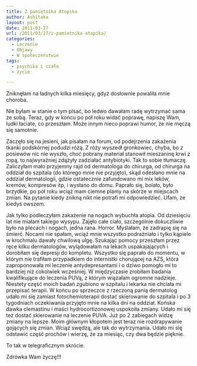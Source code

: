 ```yaml
---
title: Z pamiętnika Atopika
author: Ashitaka
layout: post
date: 2011-03-27
url: /2011/03/27/z-pamietnika-atopika/
categories:
  - Leczenie
  - Objawy
  - W społeczeństwie
tags:
  - psychika i ciało
  - życie

---
```

Zniknęłam na ładnych kilka miesięcy, gdyż dosłownie powaliła mnie choroba.

Nie byłam w stanie o tym pisać, bo ledwo dawałam radę wytrzymać sama ze sobą. Teraz, gdy w końcu po pół roku widać poprawę, napiszę Wam, ludki łaciate, co przeszłam. Może innym nieco poprawi humor, że nie męczą się samotnie.

<!--more-->Zaczęło się na jesieni, jak pisałam na forum, od podejrzenia zakażenia tkanki podskórnej podudzi różą. Z róży wyszedł gronkowiec, chyba, bo z posiewów nic nie wyszło, choć pobrany materiał stanowił mieszaninę krwi z ropą, to najwyraźniej zdążyły zadziałać antybiotyki. Tak to sobie tłumaczę. Zaliczyłam mało przyjemny rajd od dermatologa do chirurga, od chirurga na oddział do szpitala (do którego mnie nie przyjęto), skąd odesłano mnie na oddział dermatologii, gdzie ostatecznie zafundowano mi mix leków, kremów, kompresów itp, i wysłano do domu. Paprało się, bolało, było brzydkie, po pół roku wciąż mam ciemne plamy na skórze w miejscach zmian. Na pytanie kiedy znikną nikt nie potrafi mi odpowiedzieć. Ufam, że kiedyś owszem.

Jak tylko podleczyłam zakażenie na nogach wybuchła atopia. Od dziesięciu lat nie miałam takiego wysypu. Zajęło całe ciało, szczególnie dokuczliwie było na plecach i nogach, jedna rana. Horror. Myślałam, że zadrapię się na śmierć. Nocami nie spałam, wciąż mnie wszystko podrażniało i tylko kąpiele w krochmalu dawały chwilową ulgę. Szukając pomocy przeszłam przez ręce kilku dermatologów, wylądowałam na lekach uspakajających i dorobiłam się depresji do kompletu. Wszystko się paprało do momentu, w którym nie trafiłam przypadkiem do internistki chorującej na AZS, która zaproponowała mi leczenie antydepresantami i o dziwo pomogło mi to bardziej niż cokolwiek wcześniej. W międzyczasie zrobiłam badania kwalifikujące do leczenia PUVą, z którym wiązałam ogromne nadzieje. Niestety część moich badań zgubiono w szpitalu i lekarka nie chciała mi przepisać terapii. W końcu po sprzeczce z rzeczoną panią dermatolog udało mi się zamiast fotochemioterapii dostać skierowanie do szpitala i po 3 tygodniach oczekiwania przyjęto mnie na kilka dni na oddział. Końska dawka clemastinu i maści hydrocortizonowej uspokoiła zmiany. Udało mi się też dostać skierowanie na leczenie PUVA. Już po 2 zabiegach widzę zmiany na lepsze. Moim głównym kłopotem jest teraz nie rozdrapywanie gojących się zmian. Wciąż swędzą, ale tak do wytrzymania. Udało mi się odstawić część prochów i wierzę, że za miesiąc, czy dwa będzie pięknie.
  
To tak w telegraficznym skrócie.

Zdrówka Wam życzę!!!